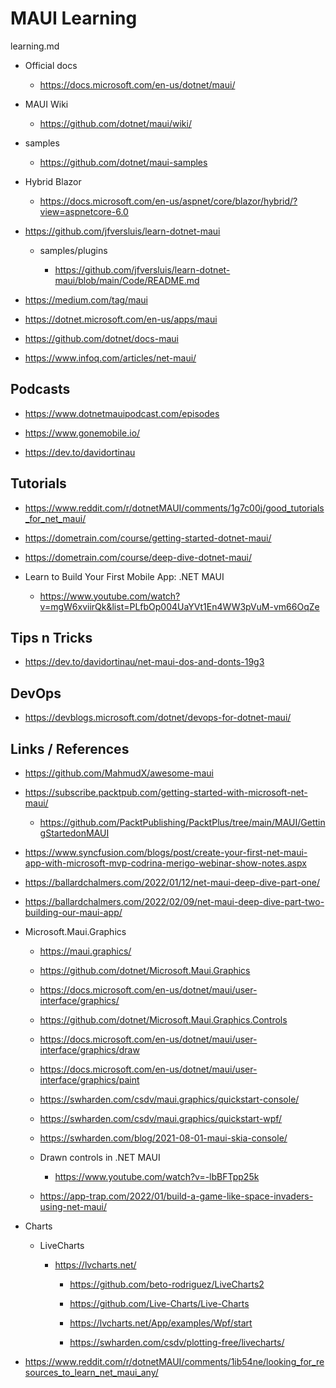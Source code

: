 # MAUI Learning

learning.md

*   Official docs

    *   https://docs.microsoft.com/en-us/dotnet/maui/

*   MAUI Wiki

    *   https://github.com/dotnet/maui/wiki/

*   samples

    *   https://github.com/dotnet/maui-samples
    
*   Hybrid Blazor

    *   https://docs.microsoft.com/en-us/aspnet/core/blazor/hybrid/?view=aspnetcore-6.0

*   https://github.com/jfversluis/learn-dotnet-maui
    
    *   samples/plugins
    
        *   https://github.com/jfversluis/learn-dotnet-maui/blob/main/Code/README.md

*   https://medium.com/tag/maui

*   https://dotnet.microsoft.com/en-us/apps/maui

*   https://github.com/dotnet/docs-maui

*   https://www.infoq.com/articles/net-maui/

## Podcasts

*   https://www.dotnetmauipodcast.com/episodes

*   https://www.gonemobile.io/

*   https://dev.to/davidortinau

## Tutorials

*   https://www.reddit.com/r/dotnetMAUI/comments/1g7c00j/good_tutorials_for_net_maui/

*   https://dometrain.com/course/getting-started-dotnet-maui/

*   https://dometrain.com/course/deep-dive-dotnet-maui/

*   Learn to Build Your First Mobile App: .NET MAUI 

    *   https://www.youtube.com/watch?v=mgW6xviirQk&list=PLfbOp004UaYVt1En4WW3pVuM-vm66OqZe

## Tips n Tricks

*   https://dev.to/davidortinau/net-maui-dos-and-donts-19g3

## DevOps

*   https://devblogs.microsoft.com/dotnet/devops-for-dotnet-maui/

## Links / References   
    
*   https://github.com/MahmudX/awesome-maui

*   https://subscribe.packtpub.com/getting-started-with-microsoft-net-maui/

    *   https://github.com/PacktPublishing/PacktPlus/tree/main/MAUI/GettingStartedonMAUI

*   https://www.syncfusion.com/blogs/post/create-your-first-net-maui-app-with-microsoft-mvp-codrina-merigo-webinar-show-notes.aspx

*   https://ballardchalmers.com/2022/01/12/net-maui-deep-dive-part-one/

*   https://ballardchalmers.com/2022/02/09/net-maui-deep-dive-part-two-building-our-maui-app/

*   Microsoft.Maui.Graphics

    *   https://maui.graphics/

    *   https://github.com/dotnet/Microsoft.Maui.Graphics

    *   https://docs.microsoft.com/en-us/dotnet/maui/user-interface/graphics/

    *   https://github.com/dotnet/Microsoft.Maui.Graphics.Controls

    *   https://docs.microsoft.com/en-us/dotnet/maui/user-interface/graphics/draw

    *   https://docs.microsoft.com/en-us/dotnet/maui/user-interface/graphics/paint

    *   https://swharden.com/csdv/maui.graphics/quickstart-console/

    *   https://swharden.com/csdv/maui.graphics/quickstart-wpf/

    *   https://swharden.com/blog/2021-08-01-maui-skia-console/

    *   Drawn controls in .NET MAUI

        *   https://www.youtube.com/watch?v=-lbBFTpp25k

    *   https://app-trap.com/2022/01/build-a-game-like-space-invaders-using-net-maui/
    
*   Charts

    *   LiveCharts

        *   https://lvcharts.net/

            *   https://github.com/beto-rodriguez/LiveCharts2

            *   https://github.com/Live-Charts/Live-Charts

            *   https://lvcharts.net/App/examples/Wpf/start

            *   https://swharden.com/csdv/plotting-free/livecharts/

*   https://www.reddit.com/r/dotnetMAUI/comments/1ib54ne/looking_for_resources_to_learn_net_maui_any/

